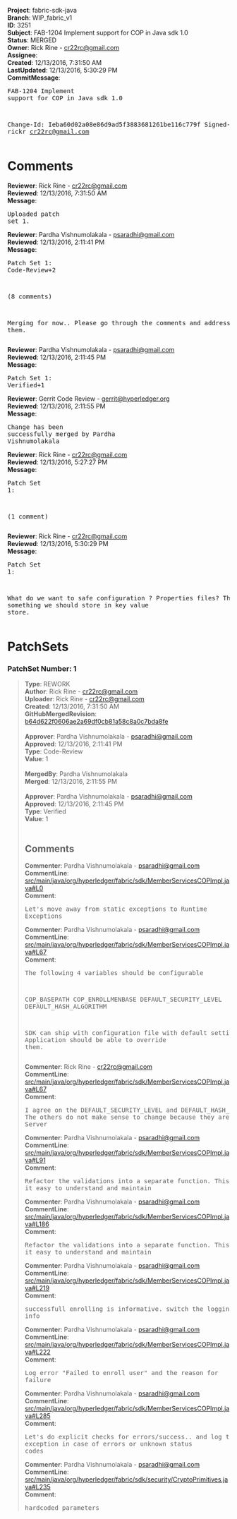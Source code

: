 <strong>Project</strong>: fabric-sdk-java<br><strong>Branch</strong>: WIP_fabric_v1<br><strong>ID</strong>: 3251<br><strong>Subject</strong>: FAB-1204 Implement support for COP in Java sdk 1.0<br><strong>Status</strong>: MERGED<br><strong>Owner</strong>: Rick Rine - cr22rc@gmail.com<br><strong>Assignee</strong>:<br><strong>Created</strong>: 12/13/2016, 7:31:50 AM<br><strong>LastUpdated</strong>: 12/13/2016, 5:30:29 PM<br><strong>CommitMessage</strong>:<br><pre>FAB-1204 Implement support for COP in Java sdk 1.0

Change-Id: Ieba60d02a08e86d9ad5f3883681261be116c779f
Signed-off-by: rickr <cr22rc@gmail.com>
</pre><h1>Comments</h1><strong>Reviewer</strong>: Rick Rine - cr22rc@gmail.com<br><strong>Reviewed</strong>: 12/13/2016, 7:31:50 AM<br><strong>Message</strong>: <pre>Uploaded patch set 1.</pre><strong>Reviewer</strong>: Pardha Vishnumolakala - psaradhi@gmail.com<br><strong>Reviewed</strong>: 12/13/2016, 2:11:41 PM<br><strong>Message</strong>: <pre>Patch Set 1: Code-Review+2

(8 comments)

Merging for now.. Please go through the comments and address them.</pre><strong>Reviewer</strong>: Pardha Vishnumolakala - psaradhi@gmail.com<br><strong>Reviewed</strong>: 12/13/2016, 2:11:45 PM<br><strong>Message</strong>: <pre>Patch Set 1: Verified+1</pre><strong>Reviewer</strong>: Gerrit Code Review - gerrit@hyperledger.org<br><strong>Reviewed</strong>: 12/13/2016, 2:11:55 PM<br><strong>Message</strong>: <pre>Change has been successfully merged by Pardha Vishnumolakala</pre><strong>Reviewer</strong>: Rick Rine - cr22rc@gmail.com<br><strong>Reviewed</strong>: 12/13/2016, 5:27:27 PM<br><strong>Message</strong>: <pre>Patch Set 1:

(1 comment)</pre><strong>Reviewer</strong>: Rick Rine - cr22rc@gmail.com<br><strong>Reviewed</strong>: 12/13/2016, 5:30:29 PM<br><strong>Message</strong>: <pre>Patch Set 1:

What do we want to safe configuration ?  Properties files? This is not something we should store in key value store.</pre><h1>PatchSets</h1><h3>PatchSet Number: 1</h3><blockquote><strong>Type</strong>: REWORK<br><strong>Author</strong>: Rick Rine - cr22rc@gmail.com<br><strong>Uploader</strong>: Rick Rine - cr22rc@gmail.com<br><strong>Created</strong>: 12/13/2016, 7:31:50 AM<br><strong>GitHubMergedRevision</strong>: [b64d622f0606ae2a69df0cb81a58c8a0c7bda8fe](https://github.com/hyperledger-gerrit-archive/fabric-sdk-java/commit/b64d622f0606ae2a69df0cb81a58c8a0c7bda8fe)<br><br><strong>Approver</strong>: Pardha Vishnumolakala - psaradhi@gmail.com<br><strong>Approved</strong>: 12/13/2016, 2:11:41 PM<br><strong>Type</strong>: Code-Review<br><strong>Value</strong>: 1<br><br><strong>MergedBy</strong>: Pardha Vishnumolakala<br><strong>Merged</strong>: 12/13/2016, 2:11:55 PM<br><br><strong>Approver</strong>: Pardha Vishnumolakala - psaradhi@gmail.com<br><strong>Approved</strong>: 12/13/2016, 2:11:45 PM<br><strong>Type</strong>: Verified<br><strong>Value</strong>: 1<br><br><h2>Comments</h2><strong>Commenter</strong>: Pardha Vishnumolakala - psaradhi@gmail.com<br><strong>CommentLine</strong>: [src/main/java/org/hyperledger/fabric/sdk/MemberServicesCOPImpl.java#L0](https://github.com/hyperledger-gerrit-archive/fabric-sdk-java/blob/b64d622f0606ae2a69df0cb81a58c8a0c7bda8fe/src/main/java/org/hyperledger/fabric/sdk/MemberServicesCOPImpl.java#L0)<br><strong>Comment</strong>: <pre>Let's move away from static exceptions to Runtime Exceptions</pre><strong>Commenter</strong>: Pardha Vishnumolakala - psaradhi@gmail.com<br><strong>CommentLine</strong>: [src/main/java/org/hyperledger/fabric/sdk/MemberServicesCOPImpl.java#L67](https://github.com/hyperledger-gerrit-archive/fabric-sdk-java/blob/b64d622f0606ae2a69df0cb81a58c8a0c7bda8fe/src/main/java/org/hyperledger/fabric/sdk/MemberServicesCOPImpl.java#L67)<br><strong>Comment</strong>: <pre>The following 4 variables should be configurable

COP_BASEPATH
COP_ENROLLMENBASE
DEFAULT_SECURITY_LEVEL
DEFAULT_HASH_ALGORITHM

SDK can ship with configuration file with default settings.
Application should be able to override them.</pre><strong>Commenter</strong>: Rick Rine - cr22rc@gmail.com<br><strong>CommentLine</strong>: [src/main/java/org/hyperledger/fabric/sdk/MemberServicesCOPImpl.java#L67](https://github.com/hyperledger-gerrit-archive/fabric-sdk-java/blob/b64d622f0606ae2a69df0cb81a58c8a0c7bda8fe/src/main/java/org/hyperledger/fabric/sdk/MemberServicesCOPImpl.java#L67)<br><strong>Comment</strong>: <pre>I agree on the DEFAULT_SECURITY_LEVEL and DEFAULT_HASH_ALGORITHM
The others do not make sense to change because they are set by the COP Server</pre><strong>Commenter</strong>: Pardha Vishnumolakala - psaradhi@gmail.com<br><strong>CommentLine</strong>: [src/main/java/org/hyperledger/fabric/sdk/MemberServicesCOPImpl.java#L91](https://github.com/hyperledger-gerrit-archive/fabric-sdk-java/blob/b64d622f0606ae2a69df0cb81a58c8a0c7bda8fe/src/main/java/org/hyperledger/fabric/sdk/MemberServicesCOPImpl.java#L91)<br><strong>Comment</strong>: <pre>Refactor the validations into a separate function. This will make it easy to understand and maintain</pre><strong>Commenter</strong>: Pardha Vishnumolakala - psaradhi@gmail.com<br><strong>CommentLine</strong>: [src/main/java/org/hyperledger/fabric/sdk/MemberServicesCOPImpl.java#L186](https://github.com/hyperledger-gerrit-archive/fabric-sdk-java/blob/b64d622f0606ae2a69df0cb81a58c8a0c7bda8fe/src/main/java/org/hyperledger/fabric/sdk/MemberServicesCOPImpl.java#L186)<br><strong>Comment</strong>: <pre>Refactor the validations into a separate function. This will make it easy to understand and maintain</pre><strong>Commenter</strong>: Pardha Vishnumolakala - psaradhi@gmail.com<br><strong>CommentLine</strong>: [src/main/java/org/hyperledger/fabric/sdk/MemberServicesCOPImpl.java#L219](https://github.com/hyperledger-gerrit-archive/fabric-sdk-java/blob/b64d622f0606ae2a69df0cb81a58c8a0c7bda8fe/src/main/java/org/hyperledger/fabric/sdk/MemberServicesCOPImpl.java#L219)<br><strong>Comment</strong>: <pre>successfull enrolling is informative. switch the logging level to info</pre><strong>Commenter</strong>: Pardha Vishnumolakala - psaradhi@gmail.com<br><strong>CommentLine</strong>: [src/main/java/org/hyperledger/fabric/sdk/MemberServicesCOPImpl.java#L222](https://github.com/hyperledger-gerrit-archive/fabric-sdk-java/blob/b64d622f0606ae2a69df0cb81a58c8a0c7bda8fe/src/main/java/org/hyperledger/fabric/sdk/MemberServicesCOPImpl.java#L222)<br><strong>Comment</strong>: <pre>Log error "Failed to enroll user"  and the reason for failure</pre><strong>Commenter</strong>: Pardha Vishnumolakala - psaradhi@gmail.com<br><strong>CommentLine</strong>: [src/main/java/org/hyperledger/fabric/sdk/MemberServicesCOPImpl.java#L285](https://github.com/hyperledger-gerrit-archive/fabric-sdk-java/blob/b64d622f0606ae2a69df0cb81a58c8a0c7bda8fe/src/main/java/org/hyperledger/fabric/sdk/MemberServicesCOPImpl.java#L285)<br><strong>Comment</strong>: <pre>Let's do explicit checks for errors/success..
and log them..
Throw exception in case of errors or unknown status codes</pre><strong>Commenter</strong>: Pardha Vishnumolakala - psaradhi@gmail.com<br><strong>CommentLine</strong>: [src/main/java/org/hyperledger/fabric/sdk/security/CryptoPrimitives.java#L235](https://github.com/hyperledger-gerrit-archive/fabric-sdk-java/blob/b64d622f0606ae2a69df0cb81a58c8a0c7bda8fe/src/main/java/org/hyperledger/fabric/sdk/security/CryptoPrimitives.java#L235)<br><strong>Comment</strong>: <pre>hardcoded parameters</pre></blockquote>